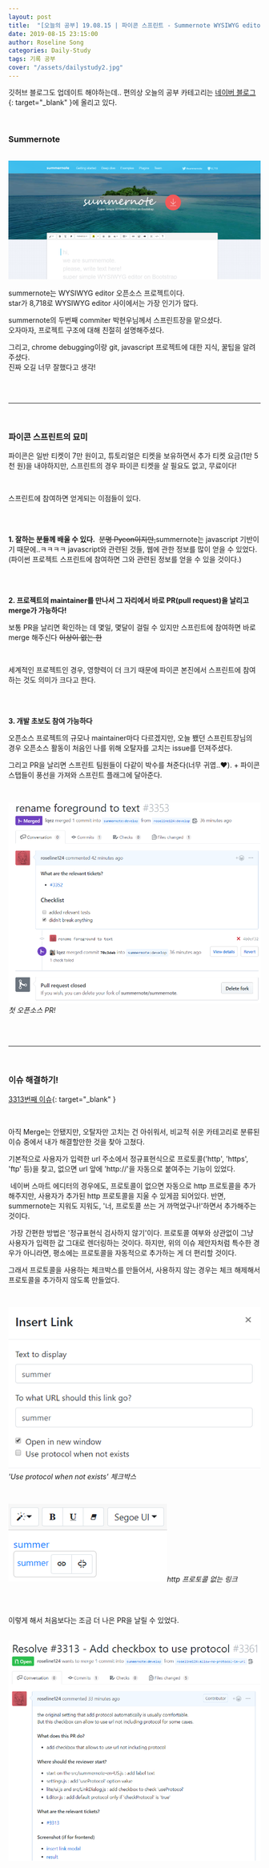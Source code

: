 ```yaml
---
layout: post
title:  "[오늘의 공부] 19.08.15 | 파이콘 스프린트 - Summernote WYSIWYG editor (첫 오픈소스 활동!)"
date: 2019-08-15 23:15:00
author: Roseline Song
categories: Daily-Study
tags: 기록 공부
cover: "/assets/dailystudy2.jpg"
---
```


깃허브 블로그도 업데이트 해야하는데.. 편의상 오늘의 공부 카테고리는 [네이버 블로그](https://blog.naver.com/guseod24/221617864885){: target="_blank" }에 올리고 있다. 

<br>

### Summernote 

<br>

<img src="/assets/images/190815_01.png">

<br>

summernote는 WYSIWYG editor 오픈소스 프로젝트이다. <br>
star가 8,718로 WYSIWYG editor 사이에서는 가장 인기가 많다. 

summernote의 두번째 commiter 박현우님께서 스프린트장을 맡으셨다. <br>
오자마자, 프로젝트 구조에 대해 친절히 설명해주셨다.

그리고, chrome debugging이랑 git, javascript 프로젝트에 대한 지식, 꿀팁을 알려주셨다. <br>
진짜 오길 너무 잘했다고 생각! 

<br>
<br>

<hr>

<br>

### 파이콘 스프린트의 묘미

​파이콘은 일반 티켓이 7만 원이고, 튜토리얼은 티켓을 보유하면서 추가 티켓 요금(1만 5천 원)을 내야하지만,
스프린트의 경우 파이콘 티켓을 살 필요도 없고, 무료이다!

<br>

​스프린트에 참여하면 얻게되는 이점들이 있다.

<br>
<br>

**1. 잘하는 분들께 배울 수 있다.**​
​
~~분명 Pycon이지만,~~summernote는 javascript 기반이기 때문에..ㅋㅋㅋㅋ 
javascript와 관련된 것들, 웹에 관한 정보를 많이 얻을 수 있었다. 
(파이썬 프로젝트 스프린트에 참여하면 그와 관련된 정보를 얻을 수 있을 것이다.) 

<br>
<br>


**2. 프로젝트의 maintainer를 만나서 그 자리에서 바로 PR(pull request)을 날리고 merge가 가능하다!**

보통 PR을 날리면 확인하는 데 몇일, 몇달이 걸릴 수 있지만 스프린트에 참여하면 바로 merge 해주신다 ~~이상이 없는 한~~

<br>

세계적인 프로젝트인 경우, 영향력이 더 크기 때문에 파이콘 본진에서 스프린트에 참여하는 것도 의미가 크다고 한다.

<br>
<br>

**3. 개발 초보도 참여 가능하다**​

오픈소스 프로젝트의 규모나 maintainer마다 다르겠지만, 
오늘 뵀던 스프린트장님의 경우 오픈소스 활동이 처음인 나를 위해 오탈자를 고치는 issue를 던져주셨다.

그리고 PR을 날리면 스프린트 팀원들이 다같이 박수를 쳐준다(너무 귀엽..♥). \+ 파이콘 스탭들이 풍선을 가져와 스프린트 플래그에 달아준다. 

<br>

<img src="/assets/images/190815_first_PR.PNG">*첫 오픈소스 PR!*

<br>
<br>

<hr>

<br>

### 이슈 해결하기!

[3313번째 이슈](https://github.com/summernote/summernote/issues/3313){: target="_blank" }

<br>

아직 Merge는 안됐지만, 오탈자만 고치는 건 아쉬워서, 비교적 쉬운 카테고리로 분류된 이슈 중에서 내가 해결할만한 것을 찾아 고쳤다.

기본적으로 사용자가 입력한 url 주소에서 정규표현식으로 프로토콜('http', 'https', 'ftp' 등)을 찾고, 없으면 url 앞에 'http://'을 자동으로 붙여주는 기능이 있었다.

​
네이버 스마트 에디터의 경우에도, 프로토콜이 없으면 자동으로 http 프로토콜을 추가해주지만, 사용자가 추가된 http 프로토콜을 지울 수 있게끔 되어있다. 반면, summernote는 지워도 지워도, '너, 프로토콜 쓰는 거 까먹었구나!'하면서 추가해주는 것이다.

​
가장 간편한 방법은 '정규표현식 검사하지 않기'이다. 프로토콜 여부와 상관없이 그냥 사용자가 입력한 값 그대로 렌더링하는 것이다. 하지만, 위의 이슈 제안자처럼 특수한 경우가 아니라면, 평소에는 프로토콜을 자동적으로 추가하는 게 더 편리할 것이다.

그래서 프로토콜을 사용하는 체크박스를 만들어서, 사용하지 않는 경우는 체크 해제해서 프로토콜을 추가하지 않도록 만들었다.


<br>

<img src="/assets/images/190815_summer.PNG">*'Use protocol when not exists' 체크박스*

<br>

<img src="/assets/images/190815_summer2.PNG">*http 프로토콜 없는 링크*

<br>
<br>

이렇게 해서 처음보다는 조금 더 나은 PR을 날릴 수 있었다.

<br>

<img src="/assets/images/190815_second_PR.PNG">

<br>
<br>

